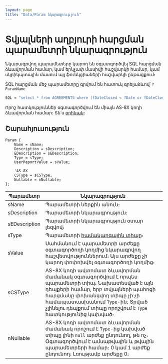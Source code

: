 ```yaml
---
layout: page
title: "Data/Param նկարագրություն"
---
```


# Տվյալների աղբյուրի հարցման պարամետրի նկարագրություն

Նկարագրվող պարամետերը կարող են օգատգործվել SQL հարցման ձևավորման համար, կամ երկչափ մասիվի հաշվարկի համար, կամ սկրիկպտային մասում այլ ֆունկցիաների հաշվարկի ընթացքում։

SQL հարցման մեջ պարամետրը գրվում են հատուկ գրելաձևով՝ `?ParamName`

``` vb
SQL = "select * from AGREEMENTS where (fDateClosed < ?Date or fDateClosed is null) "
```

Որոշ հատկություններ օգտագործվում են միայն AS-8X կոդի ձևավորման համար։ Տե՛ս [օրինակ](Examples/E_Data_CSType_Nullable.md)։

## Շարահյուսություն

``` as4x
Param {
    Name = sName; 
    Description = sDescription;
    EDescription = sEDescription;
    Type = sType; 
    UserReportValue = sValue; 

    'AS-8X
    CSType = sCSType;
    Nullable = nNullable;
};
```

| Պարամետր | Նկարագրություն |
|--|--
| sName | Պարամետրի ներքին անուն։  |
| sDescription | Պարամետրի նկարագրություն։  |
| sEDescription | Պարամետրի նկարագրություն օտար լեզվով։  |
| sType | Պարամետրի [համակարգային տիպը](types.md)։ |
| sValue |  Սահմանում է պարամետրի արժեքը օգտագործողի կողմից նկարագրվող հաշվետվություններում։ Այս արժեքը չի կարող փոփոխվել օգտագործողի կողմից։ |
| sCSType | AS-8X կոդի ավտոմատ ձևավորման ժամանակ օգտագործվում է որպես պարամետրի տիպ։ Նախատեսված է այն  դեպքերի համար, երբ տվյալների պահոցի հարցմանը փոխանցվող տիպը չի չի համապատասխանում `Type`-ին։ Տրված չլինելու դեպքում տիպը որոշվում է `Type` հատկությունից կախված։ |
| nNullable | AS-8X կոդի ավտոմատ ձևավորման ժամանակ որոշում է `Type`-ից կախված տիպը լինի `null` արժեք ընդունող, թե ոչ։ Օգտագործվում է ամսաթվային և թվային պարամետրերի համար։ 0 կամ 1 արժեք ընդունող։ Լռությամբ արժեքը 0։ |
